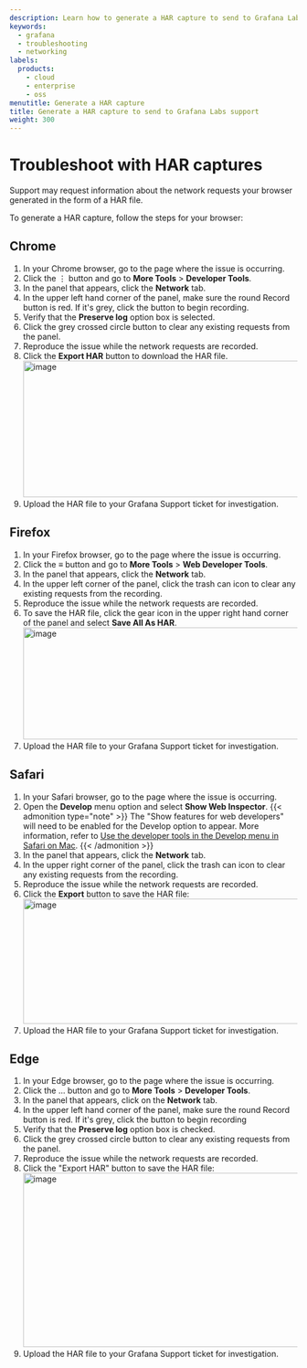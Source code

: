 ```yaml
---
description: Learn how to generate a HAR capture to send to Grafana Labs support for troubleshooting
keywords:
  - grafana
  - troubleshooting
  - networking
labels:
  products:
    - cloud
    - enterprise
    - oss
menutitle: Generate a HAR capture
title: Generate a HAR capture to send to Grafana Labs support
weight: 300
---
```


# Troubleshoot with HAR captures

Support may request information about the network requests your browser generated in the form of a HAR file.

To generate a HAR capture, follow the steps for your browser:

## Chrome

1. In your Chrome browser, go to the page where the issue is occurring.
2. Click the ⋮ button and go to **More Tools** > **Developer Tools**.
3. In the panel that appears, click the **Network** tab.
4. In the upper left hand corner of the panel, make sure the round Record button is red. If it's grey, click the button to begin recording.
5. Verify that the **Preserve log** option box is selected.
6. Click the grey crossed circle button to clear any existing requests from the panel.
7. Reproduce the issue while the network requests are recorded.
8. Click the **Export HAR** button to download the HAR file.
   <img width="1293" height="239" alt="image" src="https://github.com/user-attachments/assets/2ddd5bd4-d207-4c59-8143-f10009e0cb5d" />
9. Upload the HAR file to your Grafana Support ticket for investigation.

## Firefox

1. In your Firefox browser, go to the page where the issue is occurring.
2. Click the ≡ button and go to **More Tools** > **Web Developer Tools**.
3. In the panel that appears, click the **Network** tab.
4. In the upper left corner of the panel, click the trash can icon to clear any existing requests from the recording.
5. Reproduce the issue while the network requests are recorded.
6. To save the HAR file, click the gear icon in the upper right hand corner of the panel and select **Save All As HAR**.
   <img width="1837" height="196" alt="image" src="https://github.com/user-attachments/assets/785be5e4-10a2-4d16-838a-2b7bb97c8453" />
7. Upload the HAR file to your Grafana Support ticket for investigation.

## Safari

1. In your Safari browser, go to the page where the issue is occurring.
2. Open the **Develop** menu option and select **Show Web Inspector**.
   {{< admonition type="note" >}}
   The "Show features for web developers" will need to be enabled for the Develop option to appear. More information, refer to [Use the developer tools in the Develop menu in Safari on Mac](https://support.apple.com/en-ie/guide/safari/sfri20948/mac).
   {{< /admonition >}}
3. In the panel that appears, click the **Network** tab.
4. In the upper right corner of the panel, click the trash can icon to clear any existing requests from the recording.
5. Reproduce the issue while the network requests are recorded.
6. Click the **Export** button to save the HAR file:
   <img width="1915" height="219" alt="image" src="https://github.com/user-attachments/assets/2bda7bbd-43bf-4ecb-b8f9-f0be92c5a480" />
7. Upload the HAR file to your Grafana Support ticket for investigation.

## Edge

1. In your Edge browser, go to the page where the issue is occurring.
2. Click the ... button and go to **More Tools** > **Developer Tools**.
3. In the panel that appears, click on the **Network** tab.
4. In the upper left hand corner of the panel, make sure the round Record button is red. If it's grey, click the button to begin recording
5. Verify that the **Preserve log** option box is checked.
6. Click the grey crossed circle button to clear any existing requests from the panel.
7. Reproduce the issue while the network requests are recorded.
8. Click the "Export HAR" button to save the HAR file:
   <img width="916" height="305" alt="image" src="https://github.com/user-attachments/assets/54dfd40d-751f-47b4-9824-bc5be1f027fa" />
9. Upload the HAR file to your Grafana Support ticket for investigation.
